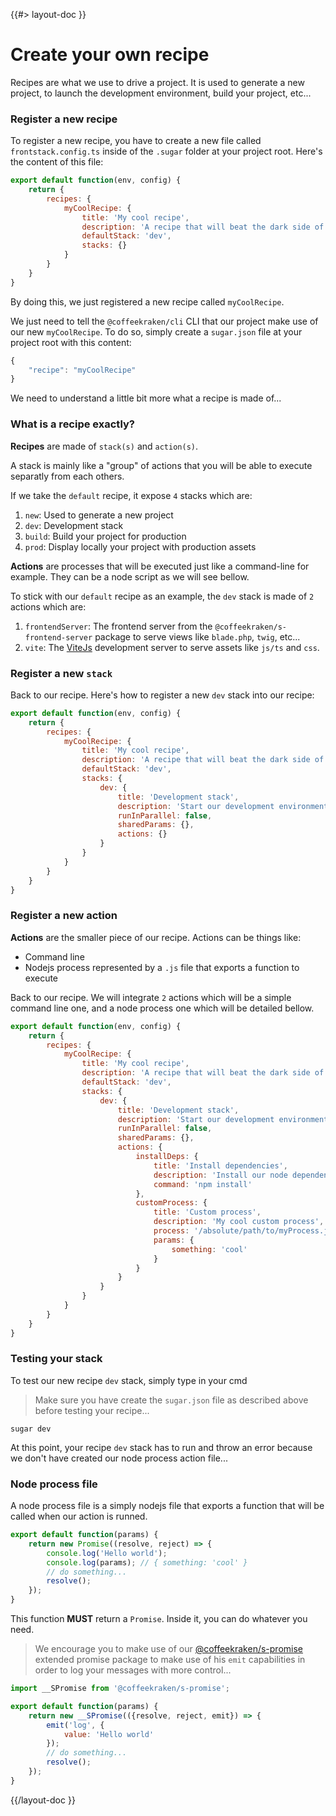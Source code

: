 <!--
/**
 * @name            Create your recipe
 * @namespace       doc.recipes
 * @type            Markdown
 * @platform        md
 * @status          stable
 * @menu            Documentation / Recipes           /doc/recipes/create-your-recipe
 *
 * @since           2.0.0
 * @author    Olivier Bossel <olivier.bossel@gmail.com> (https://coffeekraken.io)
 */
-->

{{#> layout-doc }}

# Create your own recipe

Recipes are what we use to drive a project. It is used to generate a new project, to launch the development environment, build your project, etc...

### Register a new recipe

To register a new recipe, you have to create a new file called `frontstack.config.ts` inside of the `.sugar` folder at your project root. Here's the content of this file:

```js
export default function(env, config) {
    return {
        recipes: {
            myCoolRecipe: {
                title: 'My cool recipe',
                description: 'A recipe that will beat the dark side of the force',
                defaultStack: 'dev',
                stacks: {}
            }
        }
    }
}
```

By doing this, we just registered a new recipe called `myCoolRecipe`.

We just need to tell the `@coffeekraken/cli` CLI that our project make use of our new `myCoolRecipe`. To do so, simply create a `sugar.json` file at your project root with this content:

```js
{
    "recipe": "myCoolRecipe" 
}
```

We need to understand a little bit more what a recipe is made of...

### What is a recipe exactly?

**Recipes** are made of `stack(s)` and `action(s)`.

A stack is mainly like a "group" of actions that you will be able to execute separatly from each others.

If we take the `default` recipe, it expose `4` stacks which are:

1. `new`: Used to generate a new project
2. `dev`: Development stack
3. `build`: Build your project for production
4. `prod`: Display locally your project with production assets

**Actions** are processes that will be executed just like a command-line for example. They can be a node script as we will see bellow.

To stick with our `default` recipe as an example, the `dev` stack is made of `2` actions which are:

1. `frontendServer`: The frontend server from the `@coffeekraken/s-frontend-server` package to serve views like `blade.php`, `twig`, etc...
2. `vite`: The [ViteJs](https://vitejs.dev/) development server to serve assets like `js/ts` and `css`.

### Register a new `stack`

Back to our recipe. Here's how to register a new `dev` stack into our recipe:

```js
export default function(env, config) {
    return {
        recipes: {
            myCoolRecipe: {
                title: 'My cool recipe',
                description: 'A recipe that will beat the dark side of the force',
                defaultStack: 'dev',
                stacks: {
                    dev: {
                        title: 'Development stack',
                        description: 'Start our development environment',
                        runInParallel: false,
                        sharedParams: {},
                        actions: {}
                    }
                }
            }
        }
    }
}
```

### Register a new action

**Actions** are the smaller piece of our recipe. Actions can be things like:

- Command line
- Nodejs process represented by a `.js` file that exports a function to execute

Back to our recipe. We will integrate `2` actions which will be a simple command line one, and a node process one which will be detailed bellow.

```js
export default function(env, config) {
    return {
        recipes: {
            myCoolRecipe: {
                title: 'My cool recipe',
                description: 'A recipe that will beat the dark side of the force',
                defaultStack: 'dev',
                stacks: {
                    dev: {
                        title: 'Development stack',
                        description: 'Start our development environment',
                        runInParallel: false,
                        sharedParams: {},
                        actions: {
                            installDeps: {
                                title: 'Install dependencies',
                                description: 'Install our node dependencies using npm',
                                command: 'npm install'
                            },
                            customProcess: {
                                title: 'Custom process',
                                description: 'My cool custom process',
                                process: '/absolute/path/to/myProcess.js',
                                params: {
                                    something: 'cool'
                                }
                            }
                        }
                    }
                }
            }
        }
    }
}
```

### Testing your stack

To test our new recipe `dev` stack, simply type in your cmd

> Make sure you have create the `sugar.json` file as described above before testing your recipe...

```shell
sugar dev
```

At this point, your recipe `dev` stack has to run and throw an error because we don't have created our node process action file...

### Node process file

A node process file is a simply nodejs file that exports a function that will be called when our action is runned.

```js
export default function(params) {
    return new Promise((resolve, reject) => {
        console.log('Hello world');
        console.log(params); // { something: 'cool' }
        // do something...
        resolve();
    });
}
```

This function **MUST** return a `Promise`. Inside it, you can do whatever you need.

> We encourage you to make use of our [@coffeekraken/s-promise](/@coffeekraken/s-promise/doc/readme) extended promise package to make use of his `emit` capabilities in order to log your messages with more control...

```js
import __SPromise from '@coffeekraken/s-promise';

export default function(params) {
    return new __SPromise(({resolve, reject, emit}) => {
        emit('log', {
            value: 'Hello world'
        });
        // do something...
        resolve();
    });
}
```

{{/layout-doc }}
